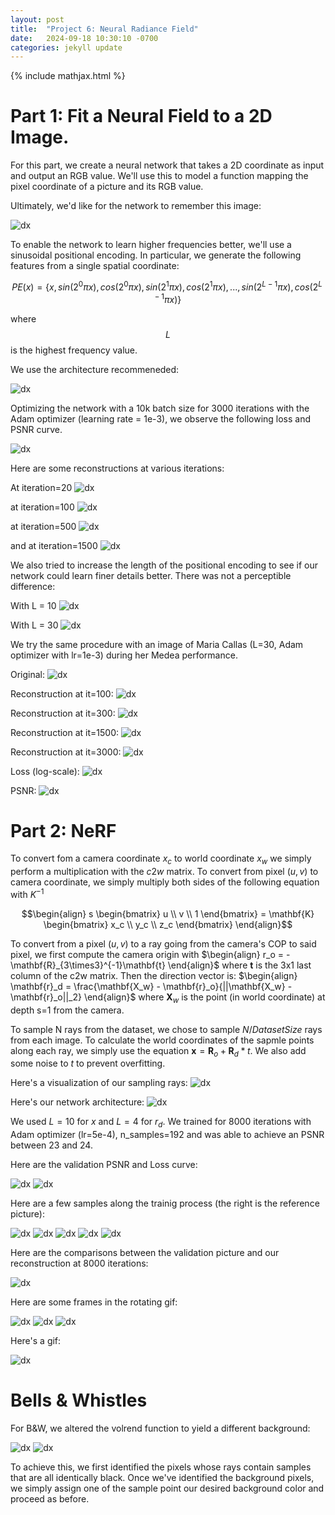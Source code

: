 ```yaml
---
layout: post
title:  "Project 6: Neural Radiance Field"
date:   2024-09-18 10:30:10 -0700
categories: jekyll update
---
```

{% include mathjax.html %}
$$\newcommand{\norm}[1]{\left\lVert#1\right\rVert}$$

# Part 1: Fit a Neural Field to a 2D Image.

For this part, we create a neural network that takes a 2D coordinate as input and output an RGB value. We'll use this to model a function mapping the pixel coordinate of a picture and its RGB value. 

Ultimately, we'd like for the network to remember this image:

![dx]({{site.baseurl}}/assets/finalproj/fox.jpg)

To enable the network to learn higher frequencies better, we'll use a sinusoidal positional encoding. In particular, we generate the following features from a single spatial coordinate:

$$ PE(x) = \{x, sin(2^0\pi x), cos(2^0\pi x),
        sin(2^1\pi x), cos(2^1\pi x), ..., sin(2^{L-1}\pi x), cos(2^{L-1}\pi x)\}  $$
		
where $$L$$ is the highest frequency value.

We use the architecture recommeneded:

![dx]({{site.baseurl}}/assets/finalproj/arch_part1.jpg)

Optimizing the network with a 10k batch size for 3000 iterations with the Adam optimizer (learning rate = 1e-3), we observe the following loss and PSNR curve.

![dx]({{site.baseurl}}/assets/finalproj/fox_loss)

Here are some reconstructions at various iterations:

At iteration=20
![dx]({{site.baseurl}}/assets/finalproj/fox_e20)

at iteration=100
![dx]({{site.baseurl}}/assets/finalproj/fox_e100)

at iteration=500
![dx]({{site.baseurl}}/assets/finalproj/fox_e500)

and at iteration=1500
![dx]({{site.baseurl}}/assets/finalproj/fox_e1500)

We also tried to increase the length of the positional encoding to see if our network could learn finer details better. There was not a perceptible difference:

With L = 10
![dx]({{site.baseurl}}/assets/finalproj/fox_e3000)

With L = 30
![dx]({{site.baseurl}}/assets/finalproj/fox_with_more_pe)


We try the same procedure with an image of Maria Callas (L=30, Adam optimizer with lr=1e-3) during her Medea performance.

Original: ![dx]({{site.baseurl}}/assets/finalproj/callas.jpg)

Reconstruction at it=100: ![dx]({{site.baseurl}}/assets/finalproj/callas_100)

Reconstruction at it=300: ![dx]({{site.baseurl}}/assets/finalproj/callas_300)

Reconstruction at it=1500: ![dx]({{site.baseurl}}/assets/finalproj/callas_1500)

Reconstruction at it=3000: ![dx]({{site.baseurl}}/assets/finalproj/callas_reconstruction)

Loss (log-scale): ![dx]({{site.baseurl}}/assets/finalproj/callas_loss)

PSNR:  ![dx]({{site.baseurl}}/assets/finalproj/callas_psnr)

# Part 2: NeRF

To convert fom a camera coordinate $x_c$ to world coordinate $x_w$ we simply perform a multiplication with the $c2w$ matrix. To convert from pixel $(u, v)$ to camera coordinate, we simply multiply both sides of the following equation with $K^{-1}$


$$\begin{align} s \begin{bmatrix} u \\ v \\ 1 \end{bmatrix} = \mathbf{K} \begin{bmatrix} x_c \\ y_c \\ z_c \end{bmatrix} \end{align}$$

To convert from a pixel $(u, v)$ to a ray going from the camera's COP to said pixel, we first compute the camera origin with $\begin{align} r_o =
      -\mathbf{R}_{3\times3}^{-1}\mathbf{t} \end{align}$ where $\mathbf{t}$ is the 3x1 last column of the c2w matrix. Then the direction vector is: $\begin{align} \mathbf{r}_d = \frac{\mathbf{X_w} - \mathbf{r}_o}{||\mathbf{X_w} -
      \mathbf{r}_o||_2} \end{align}$ where $\mathbf{X}_w$ is the point (in world coordinate) at depth s=1 from the camera.

To sample N rays from the dataset, we chose to sample $N / DatasetSize$ rays from each image. To calculate the world coordinates of the sapmle points along each ray, we simply use the equation $\mathbf{x} = \mathbf{R}_o + \mathbf{R}_d * t$. We also add some noise to $t$ to prevent overfitting.

Here's a visualization of our sampling rays:
![dx]({{site.baseurl}}/assets/finalproj/sampling_rays.jpg)

Here's our network architecture:
![dx]({{site.baseurl}}/assets/finalproj/part2_arch.png)

We used $L=10$ for $x$ and $L=4$ for $r_d$. We trained for 8000 iterations with Adam optimizer (lr=5e-4), n_samples=192 and was able to achieve an PSNR between 23 and 24.

Here are the validation PSNR and Loss curve:

![dx]({{site.baseurl}}/assets/finalproj/psnr_curve)
![dx]({{site.baseurl}}/assets/finalproj/loss_curve)

Here are a few samples along the trainig process (the right is the reference picture):

![dx]({{site.baseurl}}/assets/finalproj/1)
![dx]({{site.baseurl}}/assets/finalproj/2)
![dx]({{site.baseurl}}/assets/finalproj/3)
![dx]({{site.baseurl}}/assets/finalproj/4)
![dx]({{site.baseurl}}/assets/finalproj/5)

Here are the comparisons between the validation picture and our reconstruction at 8000 iterations:

![dx]({{site.baseurl}}/assets/finalproj/validation_comparisons)

Here are some frames in the rotating gif:

![dx]({{site.baseurl}}/assets/finalproj/truck-frame40.png) 
![dx]({{site.baseurl}}/assets/finalproj/truck-frame46.png)
![dx]({{site.baseurl}}/assets/finalproj/truck-frame52.png)

Here's a gif:

![dx]({{site.baseurl}}/assets/finalproj/rotating.gif)

# Bells & Whistles

For B&W, we altered the volrend function to yield a different background:

![dx]({{site.baseurl}}/assets/finalproj/teal_background)
![dx]({{site.baseurl}}/assets/finalproj/red_background)

To achieve this, we first identified the pixels whose rays contain samples that are all identically black. Once we've identified the background pixels, we simply assign one of the sample point our desired background color and proceed as before.
